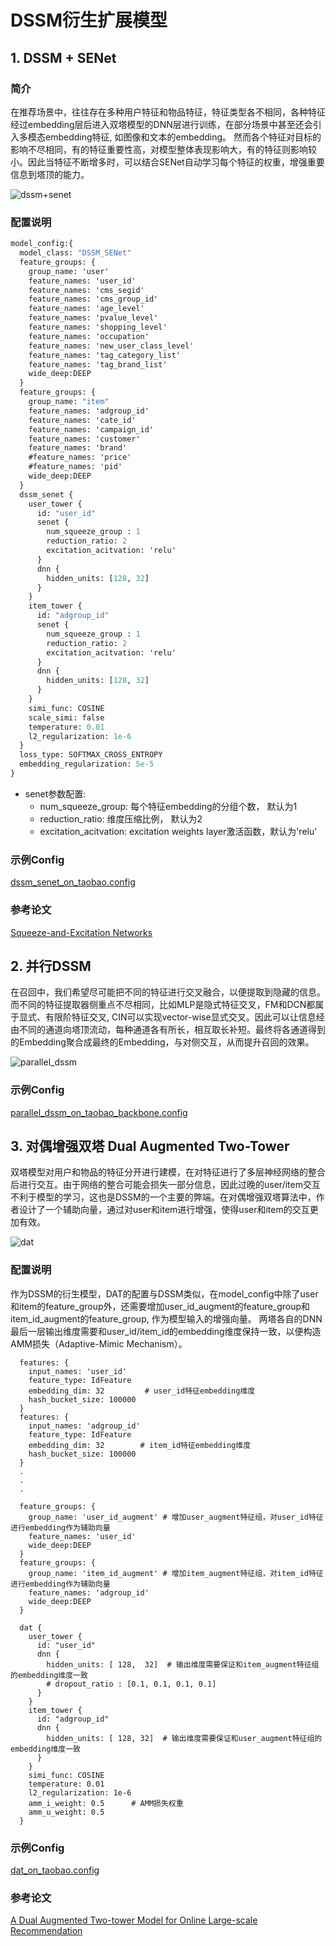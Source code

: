 # DSSM衍生扩展模型

## 1. DSSM + SENet

### 简介

在推荐场景中，往往存在多种用户特征和物品特征，特征类型各不相同，各种特征经过embedding层后进入双塔模型的DNN层进行训练，在部分场景中甚至还会引入多模态embedding特征, 如图像和文本的embedding。
然而各个特征对目标的影响不尽相同，有的特征重要性高，对模型整体表现影响大，有的特征则影响较小。因此当特征不断增多时，可以结合SENet自动学习每个特征的权重，增强重要信息到塔顶的能力。

![dssm+senet](../../images/models/dssm+senet.png)

### 配置说明

```protobuf
model_config:{
  model_class: "DSSM_SENet"
  feature_groups: {
    group_name: 'user'
    feature_names: 'user_id'
    feature_names: 'cms_segid'
    feature_names: 'cms_group_id'
    feature_names: 'age_level'
    feature_names: 'pvalue_level'
    feature_names: 'shopping_level'
    feature_names: 'occupation'
    feature_names: 'new_user_class_level'
    feature_names: 'tag_category_list'
    feature_names: 'tag_brand_list'
    wide_deep:DEEP
  }
  feature_groups: {
    group_name: "item"
    feature_names: 'adgroup_id'
    feature_names: 'cate_id'
    feature_names: 'campaign_id'
    feature_names: 'customer'
    feature_names: 'brand'
    #feature_names: 'price'
    #feature_names: 'pid'
    wide_deep:DEEP
  }
  dssm_senet {
    user_tower {
      id: "user_id"
      senet {
        num_squeeze_group : 1
        reduction_ratio: 2
        excitation_acitvation: 'relu'
      }
      dnn {
        hidden_units: [128, 32]
      }
    }
    item_tower {
      id: "adgroup_id"
      senet {
        num_squeeze_group : 1
        reduction_ratio: 2
        excitation_acitvation: 'relu'
      }
      dnn {
        hidden_units: [128, 32]
      }
    }
    simi_func: COSINE
    scale_simi: false
    temperature: 0.01
    l2_regularization: 1e-6
  }
  loss_type: SOFTMAX_CROSS_ENTROPY
  embedding_regularization: 5e-5
}
```

- senet参数配置:
  - num_squeeze_group: 每个特征embedding的分组个数， 默认为1
  - reduction_ratio: 维度压缩比例， 默认为2
  - excitation_acitvation: excitation weights layer激活函数，默认为'relu'

### 示例Config

[dssm_senet_on_taobao.config](https://github.com/alibaba/EasyRec/tree/master/examples/configs/dssm_senet_on_taobao.config)

### 参考论文

[Squeeze-and-Excitation Networks](https://arxiv.org/abs/1709.01507)

## 2. 并行DSSM

在召回中，我们希望尽可能把不同的特征进行交叉融合，以便提取到隐藏的信息。而不同的特征提取器侧重点不尽相同，比如MLP是隐式特征交叉，FM和DCN都属于显式、有限阶特征交叉, CIN可以实现vector-wise显式交叉。因此可以让信息经由不同的通道向塔顶流动，每种通道各有所长，相互取长补短。最终将各通道得到的Embedding聚合成最终的Embedding，与对侧交互，从而提升召回的效果。

![parallel_dssm](../../images/models/parallel_dssm.png)

### 示例Config

[parallel_dssm_on_taobao_backbone.config](https://github.com/alibaba/EasyRec/tree/master/samples/model_config/parallel_dssm_on_taobao_backbone.config)

## 3. 对偶增强双塔 Dual Augmented Two-Tower

双塔模型对用户和物品的特征分开进行建模，在对特征进行了多层神经网络的整合后进行交互。由于网络的整合可能会损失一部分信息，因此过晚的user/item交互不利于模型的学习，这也是DSSM的一个主要的弊端。在对偶增强双塔算法中，作者设计了一个辅助向量，通过对user和item进行增强，使得user和item的交互更加有效。

![dat](../../images/models/DAT.png)

### 配置说明

作为DSSM的衍生模型，DAT的配置与DSSM类似，在model_config中除了user和item的feature_group外，还需要增加user_id_augment的feature_group和item_id_augment的feature_group, 作为模型输入的增强向量。
两塔各自的DNN最后一层输出维度需要和user_id/item_id的embedding维度保持一致，以便构造AMM损失（Adaptive-Mimic Mechanism）。

```
  features: {
    input_names: 'user_id'
    feature_type: IdFeature
    embedding_dim: 32         # user_id特征embedding维度
    hash_bucket_size: 100000
  }
  features: {
    input_names: 'adgroup_id'
    feature_type: IdFeature
    embedding_dim: 32        # item_id特征embedding维度
    hash_bucket_size: 100000
  }
  .
  .
  .

  feature_groups: {
    group_name: 'user_id_augment' # 增加user_augment特征组，对user_id特征进行embedding作为辅助向量
    feature_names: 'user_id'
    wide_deep:DEEP
  }
  feature_groups: {
    group_name: 'item_id_augment' # 增加item_augment特征组，对item_id特征进行embedding作为辅助向量
    feature_names: 'adgroup_id'
    wide_deep:DEEP
  }

  dat {
    user_tower {
      id: "user_id"
      dnn {
        hidden_units: [ 128,  32]  # 输出维度需要保证和item_augment特征组的embedding维度一致
        # dropout_ratio : [0.1, 0.1, 0.1, 0.1]
      }
    }
    item_tower {
      id: "adgroup_id"
      dnn {
        hidden_units: [ 128, 32]  # 输出维度需要保证和user_augment特征组的embedding维度一致
      }
    }
    simi_func: COSINE
    temperature: 0.01
    l2_regularization: 1e-6
    amm_i_weight: 0.5      # AMM损失权重
    amm_u_weight: 0.5
  }
```

### 示例Config

[dat_on_taobao.config](https://github.com/alibaba/EasyRec/tree/master/samples/model_config/dat_on_taobao.config)

### 参考论文

[A Dual Augmented Two-tower Model for Online Large-scale Recommendation](https://dlp-kdd.github.io/assets/pdf/DLP-KDD_2021_paper_4.pdf)
